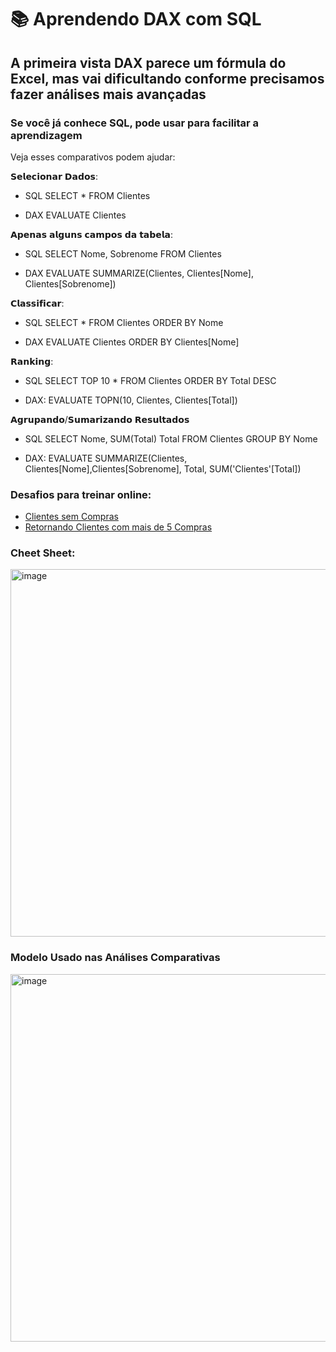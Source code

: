 
# 📚 Aprendendo DAX com SQL

## A primeira vista DAX parece um fórmula do Excel, mas vai dificultando conforme precisamos fazer análises mais avançadas

### Se você já conhece SQL, pode usar para facilitar a aprendizagem

Veja esses comparativos podem ajudar:

𝗦𝗲𝗹𝗲𝗰𝗶𝗼𝗻𝗮𝗿 𝗗𝗮𝗱𝗼𝘀:
- SQL
SELECT * FROM Clientes

- DAX
EVALUATE Clientes

𝗔𝗽𝗲𝗻𝗮𝘀 𝗮𝗹𝗴𝘂𝗻𝘀 𝗰𝗮𝗺𝗽𝗼𝘀 𝗱𝗮 𝘁𝗮𝗯𝗲𝗹𝗮:
- SQL
SELECT Nome, Sobrenome FROM Clientes

- DAX
EVALUATE SUMMARIZE(Clientes, Clientes[Nome], Clientes[Sobrenome])

𝗖𝗹𝗮𝘀𝘀𝗶𝗳𝗶𝗰𝗮𝗿:
- SQL
SELECT * FROM Clientes ORDER BY Nome

- DAX
EVALUATE Clientes ORDER BY Clientes[Nome]

𝗥𝗮𝗻𝗸𝗶𝗻𝗴:
- SQL
SELECT TOP 10 * FROM Clientes ORDER BY Total DESC

- DAX:
EVALUATE TOPN(10, Clientes, Clientes[Total])

𝗔𝗴𝗿𝘂𝗽𝗮𝗻𝗱𝗼/𝗦𝘂𝗺𝗮𝗿𝗶𝘇𝗮𝗻𝗱𝗼 𝗥𝗲𝘀𝘂𝗹𝘁𝗮𝗱𝗼𝘀
- SQL
SELECT Nome, SUM(Total) Total
FROM Clientes GROUP BY Nome

- DAX:
EVALUATE
SUMMARIZE(Clientes,
  Clientes[Nome],Clientes[Sobrenome],
  Total, SUM('Clientes'[Total])

### Desafios para treinar online:
- [Clientes sem Compras](../sql_vs_dax/clientes_sem_compras.txt) 
- [Retornando Clientes com mais de 5 Compras](../sql_vs_dax/clientes_com_mais_de_5_compras.txt) 


### Cheet Sheet:

<img width="588" alt="image" src="https://github.com/marsolia/powerbi/assets/13143559/13d2a4f1-cad7-4fcd-a76d-5e52bccbcd36">

### Modelo Usado nas Análises Comparativas
<img width="588" alt="image" src="https://github.com/marsolia/powerbi/assets/13143559/64a9f92b-1aa2-4cb7-a681-3ce672bfe1e6">

